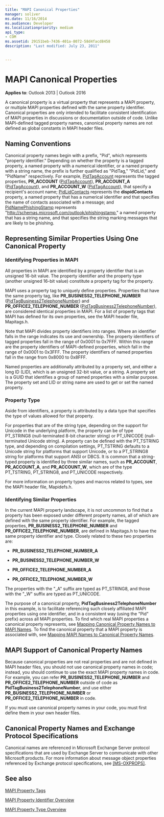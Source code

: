 ```yaml
---
title: "MAPI Canonical Properties"
manager: soliver
ms.date: 11/16/2014
ms.audience: Developer
ms.localizationpriority: medium
api_type:
- COM
ms.assetid: 29151beb-7436-401a-8072-58d4facd8458
description: "Last modified: July 23, 2011"
 
 
---
```


# MAPI Canonical Properties

  
  
**Applies to**: Outlook 2013 | Outlook 2016 
  
A canonical property is a virtual property that represents a MAPI property, or multiple MAPI properties defined with the same property identifier. Canonical properties are only intended to facilitate consistent identification of MAPI properties in discussions or documentation outside of code. Unlike MAPI-defined tagged property names, canonical property names are not defined as global constants in MAPI header files.
  
## Naming Conventions

Canonical property names begin with a prefix, "Pid", which represents "property identifier." Depending on whether the property is a tagged property, a named property with a numerical identifier, or a named property with a string name, the prefix is further qualified as "PidTag," "PidLid," and "PidName" respectively. For example, [PidTagAccount](pidtagaccount-canonical-property.md) represents the tagged properties, **PR_ACCOUNT** ([PidTagAccount](pidtagaccount-canonical-property.md)), **PR_ACCOUNT_A** ([PidTagAccount](pidtagaccount-canonical-property.md)), and **PR_ACCOUNT_W** ([PidTagAccount](pidtagaccount-canonical-property.md)), that specify a recipient's account name; [PidLidContacts](pidlidcontacts-canonical-property.md) represents the **dispidContacts** property, a named property that has a numerical identifier and that specifies the name of contacts associated with a message; and [PidNamePhishingStamp](pidnamephishingstamp-canonical-property.md) represents "http://schemas.microsoft.com/outlook/phishingstamp," a named property that has a string name, and that specifies the string marking messages that are likely to be phishing. 
  
## Representing Similar Properties Using One Canonical Property

### Identifying Properties in MAPI

All properties in MAPI are identified by a property identifier that is an unsigned 16-bit value. The property identifier and the property type (another unsigned 16-bit value) constitute a property tag for the property. 
  
MAPI uses a property tag to uniquely define properties. Properties that have the same property tag, like **PR_BUSINESS2_TELEPHONE_NUMBER** ([PidTagBusiness2TelephoneNumber](pidtagbusiness2telephonenumber-canonical-property.md)) and **PR_OFFICE2_TELEPHONE_NUMBER** ([PidTagBusiness2TelephoneNumber](pidtagbusiness2telephonenumber-canonical-property.md)), are considered identical properties in MAPI. For a list of property tags that MAPI has defined for its own properties, see the MAPI header file, Mapitags.h.
  
Note that MAPI divides property identifiers into ranges. Where an identifier falls in the range indicates its use and ownership. The property identifiers of tagged properties fall in the range of 0x0001 to 0x7FFF. Within this range are the property identifiers of MAPI-defined properties, which fall in the range of 0x0001 to 0x3FFF. The property identifiers of named properties fall in the range from 0x8000 to 0x8FFF. 
  
Named properties are additionally attributed by a property set, and either a long ID (LID), which is an unsigned 32-bit value, or a string. A property set is a GUID that identifies a group of named properties with a similar purpose. The property set and LID or string name are used to get or set the named property.
  
### Property Type

Aside from identifiers, a property is attributed by a data type that specifies the type of values allowed for that property.
  
For properties that are of the string type, depending on the support for Unicode in the underlying platform, the property can be of type PT_STRING8 (null-terminated 8-bit character string) or PT_UNICODE (null-terminated Unicode string). A property can be defined with the PT_TSTRING type, and depending on compilation settings, PT_TSTRING defaults to a Unicode string for platforms that support Unicode, or to a PT_STRING8 string for platforms that support ANSI or DBCS. It is common that a string-typed property is identified by three similar names, such as **PR_ACCOUNT**, **PR_ACCOUNT_A**, and **PR_ACCOUNT_W**, which are of the type PT_TSTRING, PT_STRING8, and PT_UNICODE respectively.
  
For more information on property types and macros related to types, see the MAPI header file, Mapidefs.h.
  
### Identifying Similar Properties

In the current MAPI property landscape, it is not uncommon to find that a property has been exposed under different property names, all of which are defined with the same property identifier. For example, the tagged properties, **PR_BUSINESS2_TELEPHONE_NUMBER** and **PR_OFFICE2_TELEPHONE_NUMBER**, are defined in Mapitags.h to have the same property identifier and type. Closely related to these two properties are:
  
- **PR_BUSINESS2_TELEPHONE_NUMBER_A**
    
- **PR_BUSINESS2_TELEPHONE_NUMBER_W**
    
- **PR_OFFICE2_TELEPHONE_NUMBER_A**
    
- **PR_OFFICE2_TELEPHONE_NUMBER_W**
    
The properties with the "_A" suffix are typed as PT_STRING8, and those with the "_W" suffix are typed as PT_UNICODE.
  
The purpose of a canonical property, **PidTagBusiness2TelephoneNumber** in this example, is to facilitate referencing such closely affiliated MAPI properties using one identifier, and in a consistent way (using the "Pid" prefix) across all MAPI properties. To find which real MAPI properties a canonical property represents, see [Mapping Canonical Property Names to MAPI Names](mapping-canonical-property-names-to-mapi-names.md). To find the canonical property that a MAPI property is associated with, see [Mapping MAPI Names to Canonical Property Names](mapping-mapi-names-to-canonical-property-names.md).
  
## MAPI Support of Canonical Property Names

Because canonical properties are not real properties and are not defined in MAPI header files, you should not use canonical property names in code; instead, you should continue to use the exact MAPI property names in code. For example, you can refer **PR_BUSINESS2_TELEPHONE_NUMBER** and **PR_OFFICE2_TELEPHONE_NUMBER** outside of code as **PidTagBusiness2TelephoneNumber**, and use either **PR_BUSINESS2_TELEPHONE_NUMBER** or **PR_OFFICE2_TELEPHONE_NUMBER** in code. 
  
If you must use canonical property names in your code, you must first define them in your own header files.
  
## Canonical Property Names and Exchange Protocol Specifications

Canonical names are referenced in Microsoft Exchange Server protocol specifications that are used by Exchange Server to communicate with other Microsoft products. For more information about message object properties referenced by Exchange protocol specifications, see [[MS-OXPROPS]](https://msdn.microsoft.com/library/f6ab1613-aefe-447d-a49c-18217230b148%28Office.15%29.aspx).
  
## See also



[MAPI Property Tags](mapi-property-tags.md)
  
[MAPI Property Identifier Overview](mapi-property-identifier-overview.md)
  
[MAPI Property Type Overview](mapi-property-type-overview.md)

